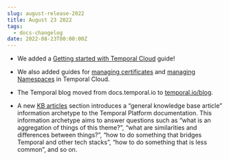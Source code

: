 ```yaml
---
slug: august-release-2022
title: August 23 2022
tags:
  - docs-changelog
date: 2022-08-23T00:00:00Z
---
```


- We added a [Getting started with Temporal Cloud](/cloud/how-to-get-started-with-temporal-cloud) guide!

- We also added guides for [managing certificates](/cloud/how-to-manage-certificates-in-temporal-cloud) and [managing Namespaces](/cloud/how-to-manage-namespaces-in-temporal-cloud) in Temporal Cloud.

- The Temporal blog moved from docs.temporal.io to [temporal.io/blog](https://temporal.io/blog).

- A new [KB articles](https://docs.temporal.io/kb) section introduces a “general knowledge base article” information archetype to the Temporal Platform documentation.
  This information archetype aims to answer questions such as “what is an aggregation of things of this theme?”, “what are similarities and differences between things?”, “how to do something that bridges Temporal and other tech stacks”, “how to do something that is less common”, and so on.
